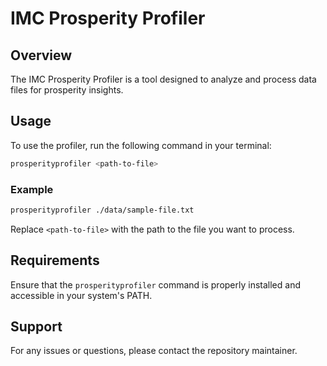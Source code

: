 # IMC Prosperity Profiler

## Overview

The IMC Prosperity Profiler is a tool designed to analyze and process data files for prosperity insights.

## Usage

To use the profiler, run the following command in your terminal:

```bash
prosperityprofiler <path-to-file>
```

### Example

```bash
prosperityprofiler ./data/sample-file.txt
```

Replace `<path-to-file>` with the path to the file you want to process.

## Requirements

Ensure that the `prosperityprofiler` command is properly installed and accessible in your system's PATH.

## Support

For any issues or questions, please contact the repository maintainer.